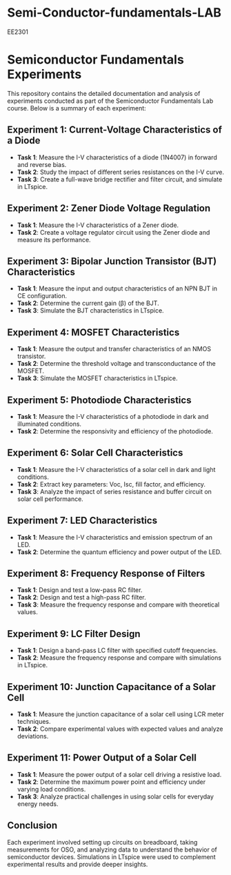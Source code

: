 # Semi-Conductor-fundamentals-LAB
EE2301

# Semiconductor Fundamentals Experiments

This repository contains the detailed documentation and analysis of experiments conducted as part of the Semiconductor Fundamentals Lab course. Below is a summary of each experiment:

## Experiment 1: Current-Voltage Characteristics of a Diode
- **Task 1**: Measure the I-V characteristics of a diode (1N4007) in forward and reverse bias.
- **Task 2**: Study the impact of different series resistances on the I-V curve.
- **Task 3**: Create a full-wave bridge rectifier and filter circuit, and simulate in LTspice.

## Experiment 2: Zener Diode Voltage Regulation
- **Task 1**: Measure the I-V characteristics of a Zener diode.
- **Task 2**: Create a voltage regulator circuit using the Zener diode and measure its performance.

## Experiment 3: Bipolar Junction Transistor (BJT) Characteristics
- **Task 1**: Measure the input and output characteristics of an NPN BJT in CE configuration.
- **Task 2**: Determine the current gain (β) of the BJT.
- **Task 3**: Simulate the BJT characteristics in LTspice.

## Experiment 4: MOSFET Characteristics
- **Task 1**: Measure the output and transfer characteristics of an NMOS transistor.
- **Task 2**: Determine the threshold voltage and transconductance of the MOSFET.
- **Task 3**: Simulate the MOSFET characteristics in LTspice.

## Experiment 5: Photodiode Characteristics
- **Task 1**: Measure the I-V characteristics of a photodiode in dark and illuminated conditions.
- **Task 2**: Determine the responsivity and efficiency of the photodiode.

## Experiment 6: Solar Cell Characteristics
- **Task 1**: Measure the I-V characteristics of a solar cell in dark and light conditions.
- **Task 2**: Extract key parameters: Voc, Isc, fill factor, and efficiency.
- **Task 3**: Analyze the impact of series resistance and buffer circuit on solar cell performance.

## Experiment 7: LED Characteristics
- **Task 1**: Measure the I-V characteristics and emission spectrum of an LED.
- **Task 2**: Determine the quantum efficiency and power output of the LED.

## Experiment 8: Frequency Response of Filters
- **Task 1**: Design and test a low-pass RC filter.
- **Task 2**: Design and test a high-pass RC filter.
- **Task 3**: Measure the frequency response and compare with theoretical values.

## Experiment 9: LC Filter Design
- **Task 1**: Design a band-pass LC filter with specified cutoff frequencies.
- **Task 2**: Measure the frequency response and compare with simulations in LTspice.

## Experiment 10: Junction Capacitance of a Solar Cell
- **Task 1**: Measure the junction capacitance of a solar cell using LCR meter techniques.
- **Task 2**: Compare experimental values with expected values and analyze deviations.

## Experiment 11: Power Output of a Solar Cell
- **Task 1**: Measure the power output of a solar cell driving a resistive load.
- **Task 2**: Determine the maximum power point and efficiency under varying load conditions.
- **Task 3**: Analyze practical challenges in using solar cells for everyday energy needs.

## Conclusion
Each experiment involved setting up circuits on breadboard, taking measurements for OSO, and analyzing data to understand the behavior of semiconductor devices. Simulations in LTspice were used to complement experimental results and provide deeper insights.


